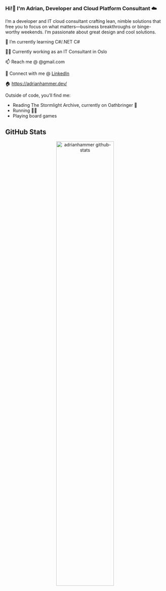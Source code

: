 ### Hi!👋 I'm **Adrian**, Developer and Cloud Platform Consultant ☁️


I’m a developer and IT cloud consultant crafting lean, nimble solutions that free you to focus on what matters—business breakthroughs or binge-worthy weekends. I’m passionate about great design and cool solutions.

🌱 I’m currently learning C#/.NET C# 

👨‍💻 Currently working as an IT Consultant in Oslo 

📫 Reach me @ @gmail.com 

💼 Connect with me @ [LinkedIn](https://www.linkedin.com/in/adrianhammer/) 

🏠 https://adrianhammer.dev/ 

Outside of code, you’ll find me:  
- Reading The Stormlight Archive, currently on Oathbringer 📖
- Running 🏃‍♂️ 
- Playing board games

## GitHub Stats
<div align="center">
  <img src="https://stats.dooboo.io/api/github-stats-advanced?login=adrianhammer" alt="adrianhammer github-stats" width="60%" />
</div>

